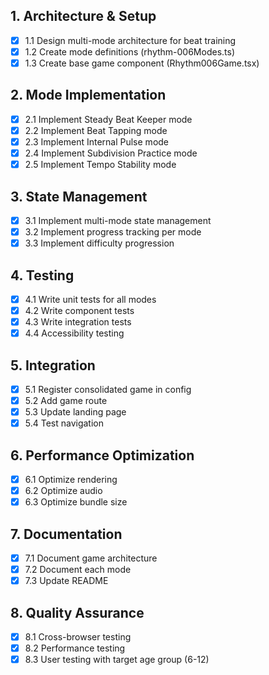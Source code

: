 ## 1. Architecture & Setup
- [x] 1.1 Design multi-mode architecture for beat training
- [x] 1.2 Create mode definitions (rhythm-006Modes.ts)
- [x] 1.3 Create base game component (Rhythm006Game.tsx)

## 2. Mode Implementation
- [x] 2.1 Implement Steady Beat Keeper mode
- [x] 2.2 Implement Beat Tapping mode
- [x] 2.3 Implement Internal Pulse mode
- [x] 2.4 Implement Subdivision Practice mode
- [x] 2.5 Implement Tempo Stability mode

## 3. State Management
- [x] 3.1 Implement multi-mode state management
- [x] 3.2 Implement progress tracking per mode
- [x] 3.3 Implement difficulty progression

## 4. Testing
- [x] 4.1 Write unit tests for all modes
- [x] 4.2 Write component tests
- [x] 4.3 Write integration tests
- [x] 4.4 Accessibility testing

## 5. Integration
- [x] 5.1 Register consolidated game in config
- [x] 5.2 Add game route
- [x] 5.3 Update landing page
- [x] 5.4 Test navigation

## 6. Performance Optimization
- [x] 6.1 Optimize rendering
- [x] 6.2 Optimize audio
- [x] 6.3 Optimize bundle size

## 7. Documentation
- [x] 7.1 Document game architecture
- [x] 7.2 Document each mode
- [x] 7.3 Update README

## 8. Quality Assurance
- [x] 8.1 Cross-browser testing
- [x] 8.2 Performance testing
- [x] 8.3 User testing with target age group (6-12)
